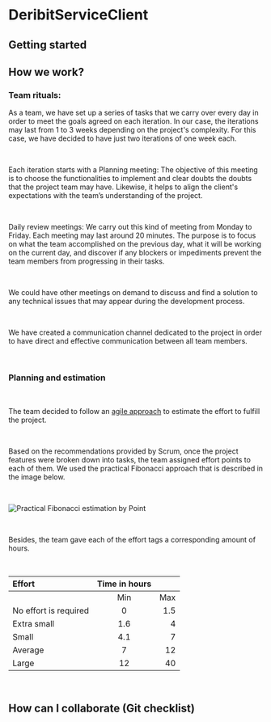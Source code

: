 # DeribitServiceClient

## Getting started

## How we work? 

### Team rituals:

As a team, we have set up a series of tasks that we carry over every day in order to meet the goals agreed on each iteration. In our case, the iterations may last from 1 to 3 weeks depending on the project's complexity. For this case, we have decided to have just two iterations of one week each. 

&nbsp;

Each iteration starts with a Planning meeting: The objective of this meeting is to choose the functionalities to implement and clear doubts the doubts that the project team may have. Likewise, it helps to align the client's expectations with the team’s understanding of the project. 

&nbsp;


Daily review meetings: We carry out this kind of meeting from Monday to Friday. Each meeting may last around 20 minutes. The purpose is to focus on what the team accomplished on the previous day, what it will be working on the current day, and discover if any blockers or impediments prevent the team members from progressing in their tasks. 

&nbsp;

We could have other meetings on demand to discuss and find a solution to any technical issues that may appear during the development process.  

&nbsp;

We have created a communication channel dedicated to the project in order to have direct and effective communication between all team members.

&nbsp;


### Planning and estimation

&nbsp;

The team decided to follow an [agile approach](https://www.scrum.org/resources/blog/practical-fibonacci-beginners-guide-relative-sizing) to estimate the effort to fulfill the project.

&nbsp;

Based on the recommendations provided by Scrum, once the project features were broken down into tasks, the team assigned effort points to each of them. We used the practical Fibonacci approach that is described in the image below. 

&nbsp;

![Practical Fibonacci estimation by Point](https://scrumorg-website-prod.s3.amazonaws.com/drupal/inline-images/Screen%20Shot%202021-10-19%20at%2012.32.08%20PM.png)

&nbsp;

Besides, the team gave each of the effort tags a corresponding amount of hours. 

&nbsp;


| Effort      | Time in hours |            |
| :---        |    :----: |          ---:  |
|                         | Min      | Max |
| No effort is required   | 0        | 1.5 |
| Extra small             | 1.6      | 4   |
| Small                   | 4.1      | 7   |  
| Average                 | 7        | 12  |
| Large                   | 12       | 40  |


&nbsp;


## How can I collaborate (Git checklist)
